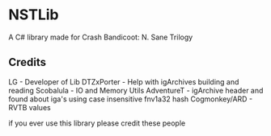 # NSTLib

A C# library made for Crash Bandicoot: N. Sane Trilogy

## Credits
LG            - Developer of Lib
DTZxPorter    - Help with igArchives building and reading
Scobalula     - IO and Memory Utils
AdventureT    - igArchive header and found about iga's using case insensitive fnv1a32 hash
Cogmonkey/ARD - RVTB values

if you ever use this library please credit these people
